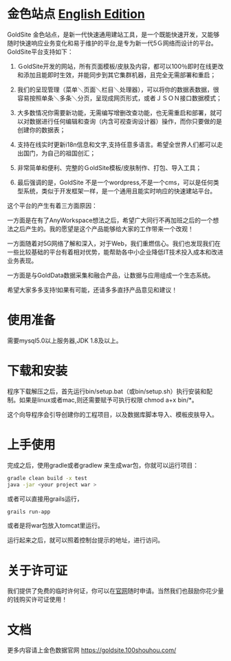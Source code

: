 ﻿
  
  
金色站点   [English Edition](README_eng.md)
================================================  
  
GoldSite 金色站点，是新一代快速通用建站工具，是一个既能快速开发，又能够随时快速响应业务变化和易于维护的平台,是专为新一代5Ｇ网络而设计的平台。GoldSite平台支持如下：  
  
1. ＧoldSite开发的网站，所有页面模板/皮肤及内容，都可以100％即时在线更改和添加且能即时生效，并能同步到其它集群机器，且完全无需部署和重启；  
  
2. 我们的呈现管理（菜单＼页面＼栏目＼处理器），可以将你的数据表数据，很容易按照单条＼多条＼分页，呈现成网页形式，或者ＪＳＯＮ接口数据模式；  
  
3. 大多数情况你需要新功能，无需编写增删改查功能，也无需重启和部署，就可以对数据进行任何编辑和查询（内含可视查询设计器）操作，而你只要做的是创建你的数据表；  
  
4. 支持在线实时更新i18n信息和文字,支持任意多语言。希望全世界人们都可以走出国门，为自己的祖国创汇；  
  
5. 非常简单和便利、完整的ＧoldSite模板/皮肤制作、打包、导入工具；  
  
6. 最后强调的是，GoldSite 不是一个wordpress,不是一个cms，可以是任何类型系统，类似于开发框架一样，是一个通用且能实时响应的快速建站平台。  
  
  
这个平台的产生有着三方面原因：  
  
一方面是在有了AnyWorkspace想法之后，希望广大同行不再加班之后的一个想法之后产生的。我的愿望是这个产品能够给大家的工作带来一个改观！  
  
一方面随着对5G网络了解和深入，对于Web，我们重燃信心。我们也发现我们在一些比较基础的平台有着相对优势，能帮助各中小企业降低IT技术投入成本和改进业务表现。  
  
一方面是与GoldData数据采集和融合产品，让数据与应用组成一个生态系统。  
  
希望大家多多支持!如果有可能，还请多多直抒产品意见和建议！  
  
  
使用准备  
===========  
需要mysql5.0以上服务器,JDK 1.8及以上。  
  
下载和安装  
=====  
  
程序下载解压之后，首先运行bin/setup.bat（或bin/setup.sh）执行安装和配制。如果是linux或者mac,则还需要赋予可执行权限 chmod a+x bin/*。  
  
这个向导程序会引导创建你的工程项目，以及数据库脚本导入、模板皮肤导入。  
  
上手使用  
====  
完成之后，使用gradle或者gradlew 来生成war包，你就可以运行项目：

```bash
gradle clean build -x test 
java -jar <your project war >
```
  
或者可以直接用grails运行，  

```bash
grails run-app  
```
 
  
或者是将war包放入tomcat里运行。  
  
运行起来之后，就可以照着控制台提示的地址，进行访问。  
  
  
关于许可证  
============  
我们提供了免费的临时许何证，你可以在[官网]( https://goldsite.100shouhou.com/)随时申请。当然我们也鼓励你花少量的钱购买许可证使用！  
  
文档  
====  
更多内容请上金色数据官网 https://goldsite.100shouhou.com/